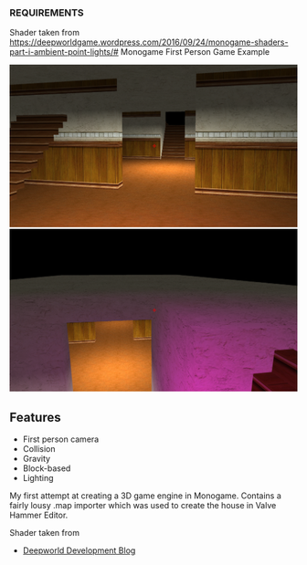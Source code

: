### REQUIREMENTS ###
Shader taken from
https://deepworldgame.wordpress.com/2016/09/24/monogame-shaders-part-i-ambient-point-lights/# Monogame First Person Game Example

![Preview1](./Media/1.png)
![Preview2](./Media/2.png)

## Features
* First person camera
* Collision
* Gravity
* Block-based
* Lighting

My first attempt at creating a 3D game engine in Monogame. Contains a fairly lousy .map importer which was used to create the house in Valve Hammer Editor.

Shader taken from
* [Deepworld Development Blog](https://deepworldgame.wordpress.com/2016/09/24/monogame-shaders-part-i-ambient-point-lights/)